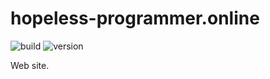 # hopeless-programmer.online

![build](https://img.shields.io/github/workflow/status/hopeless-programmer-online/hopeless-programmer.online/Node.js%20CI/dynamic-refresh-development)
![version](https://img.shields.io/github/package-json/v/hopeless-programmer-online/hopeless-programmer.online/dynamic-refresh-development)

Web site.
